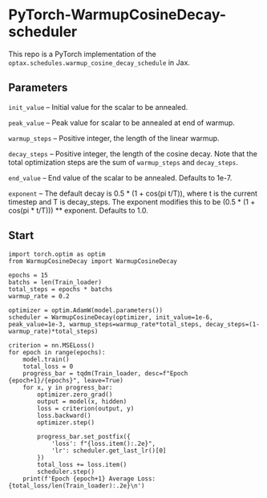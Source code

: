 # PyTorch-WarmupCosineDecay-scheduler
This repo is a PyTorch implementation of the ```optax.schedules.warmup_cosine_decay_schedule``` in Jax.

## Parameters
```init_value``` – Initial value for the scalar to be annealed.

```peak_value``` – Peak value for scalar to be annealed at end of warmup.

```warmup_steps``` – Positive integer, the length of the linear warmup.

```decay_steps``` – Positive integer, the length of the cosine decay. Note that the total optimization steps are the sum of ```warmup_steps``` and ```decay_steps```.

```end_value``` – End value of the scalar to be annealed. Defaults to 1e-7.

```exponent``` – The default decay is 0.5 * (1 + cos(pi t/T)), where t is the current timestep and T is decay_steps. The exponent modifies this to be (0.5 * (1 + cos(pi * t/T))) ** exponent. Defaults to 1.0.

## Start
```
import torch.optim as optim
from WarmupCosineDecay import WarmupCosineDecay

epochs = 15
batchs = len(Train_loader)
total_steps = epochs * batchs
warmup_rate = 0.2

optimizer = optim.AdamW(model.parameters())
scheduler = WarmupCosineDecay(optimizer, init_value=1e-6, peak_value=1e-3, warmup_steps=warmup_rate*total_steps, decay_steps=(1-warmup_rate)*total_steps)

criterion = nn.MSELoss() 
for epoch in range(epochs):
    model.train()
    total_loss = 0
    progress_bar = tqdm(Train_loader, desc=f"Epoch {epoch+1}/{epochs}", leave=True)
    for x, y in progress_bar:
        optimizer.zero_grad()
        output = model(x, hidden)
        loss = criterion(output, y)
        loss.backward()
        optimizer.step()
        
        progress_bar.set_postfix({
            'loss': f"{loss.item():.2e}", 
            'lr': scheduler.get_last_lr()[0]
        })
        total_loss += loss.item()
        scheduler.step()
    print(f'Epoch {epoch+1} Average Loss: {total_loss/len(Train_loader):.2e}\n')
```
